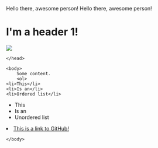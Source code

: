 Hello there, awesome person!
Hello there, awesome person!
<h1>I'm a header 1!</h1>
<html>
    <head>
        <title>I am a title!</title>
         <link rel="stylesheet" href="style.css">
        <img src="https://octodex.github.com/images/vinyltocat.png">

    </head>

    <body>
        Some content.
        <ol>
    <li>This</li>
    <li>Is an</li>
    <li>Ordered list</li>
</ol>
<ul>
    <li>This</li>
    <li>Is an</li>
    <li>Unordered list</li>
</ul>
        <li><a href="https://github.com">This is a link to GitHub!</a></li>

    </body>
</html>
